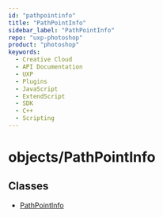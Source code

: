 ```yaml
---
id: "pathpointinfo"
title: "PathPointInfo"
sidebar_label: "PathPointInfo"
repo: "uxp-photoshop"
product: "photoshop"
keywords:
  - Creative Cloud
  - API Documentation
  - UXP
  - Plugins
  - JavaScript
  - ExtendScript
  - SDK
  - C++
  - Scripting
---
```


# objects/PathPointInfo

## Classes

- [PathPointInfo](/ps_reference/classes/pathpointinfo/)
